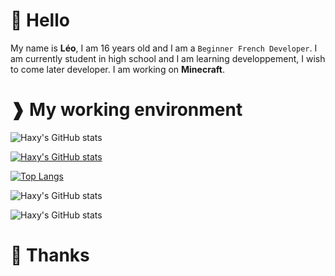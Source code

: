 # 👋 Hello 


My name is **Léo**, I am 16 years old and I am a ``Beginner French Developer``.
I am currently student in high school and I am learning developpement, I wish to come later developer.
I am working on **Minecraft**.

# ❱ My working environment

![Haxy's GitHub stats](https://camo.githubusercontent.com/a2fdb686bf3f4bd26f142a4b60bde87647ff18e340d8251e0aea3fa551bb568e/68747470733a2f2f696d672e736869656c64732e696f2f62616467652f496e74656c6c694a494445412d3030303030302e7376673f7374796c653d666f722d7468652d6261646765266c6f676f3d696e74656c6c696a2d69646561266c6f676f436f6c6f723d7768697465)

[![Haxy's GitHub stats](https://github-readme-stats.vercel.app/api?username=Haxy972&show_icons=true&theme=dracula)](https://github.com/Haxy972/github-readme-stats)

[![Top Langs](https://github-readme-stats.vercel.app/api/top-langs/?username=Haxy972&layout=compact&show_icons=true&theme=radical)](https://github.com/Haxy972/github-readme-stats)

![Haxy's GitHub stats](https://image.noelshack.com/fichiers/2022/19/6/1652543112-contact.png)

![Haxy's GitHub stats](https://image.noelshack.com/fichiers/2022/19/6/1652543491-discord.png)




# 🌴 Thanks  
